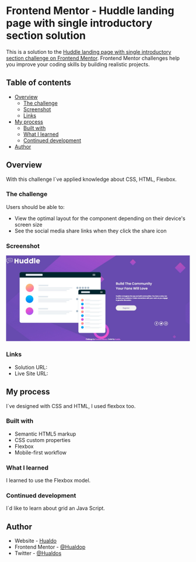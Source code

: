 # Frontend Mentor - Huddle landing page with single introductory section solution

This is a solution to the [Huddle landing page with single introductory section challenge on Frontend Mentor](https://www.frontendmentor.io/challenges/huddle-landing-page-with-a-single-introductory-section-B_2Wvxgi0). Frontend Mentor challenges help you improve your coding skills by building realistic projects. 

## Table of contents

- [Overview](#overview)
  - [The challenge](#the-challenge)
  - [Screenshot](#screenshot)
  - [Links](#links)
- [My process](#my-process)
  - [Built with](#built-with)
  - [What I learned](#what-i-learned)
  - [Continued development](#continued-development)  
- [Author](#author)



## Overview

  With this challenge I´ve applied knowledge about CSS, HTML, Flexbox.


### The challenge

Users should be able to:

- View the optimal layout for the component depending on their device's screen size
- See the social media share links when they click the share icon


### Screenshot

![](./images/screenshot.jpg)



### Links

- Solution URL: [](https://github.com/Hualdop/LandingPage/tree/master)
- Live Site URL: [](https://hualdop.github.io/LandingPage/)


## My process

  I´ve designed with CSS and HTML, I used flexbox too.


### Built with

- Semantic HTML5 markup
- CSS custom properties
- Flexbox
- Mobile-first workflow


### What I learned

I learned to use the Flexbox model.


### Continued development

I´d like to learn about grid an Java Script.


## Author

- Website - [Hualdo](https://hualdop.github.io/Hualcap/)
- Frontend Mentor - [@Hualdop](https://www.frontendmentor.io/profile/Hualdop)
- Twitter - [@Hualdos](https://www.twitter.com/hualdos)
